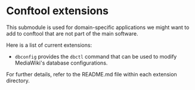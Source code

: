 Conftool extensions
===================

This submodule is used for domain-specific applications we might want to add to
conftool that are not part of the main software.

Here is a list of current extensions:

* `dbconfig` provides the `dbctl` command that can be used to modify MediaWiki's
  database configurations.


For further details, refer to the README.md file within each extension directory.
